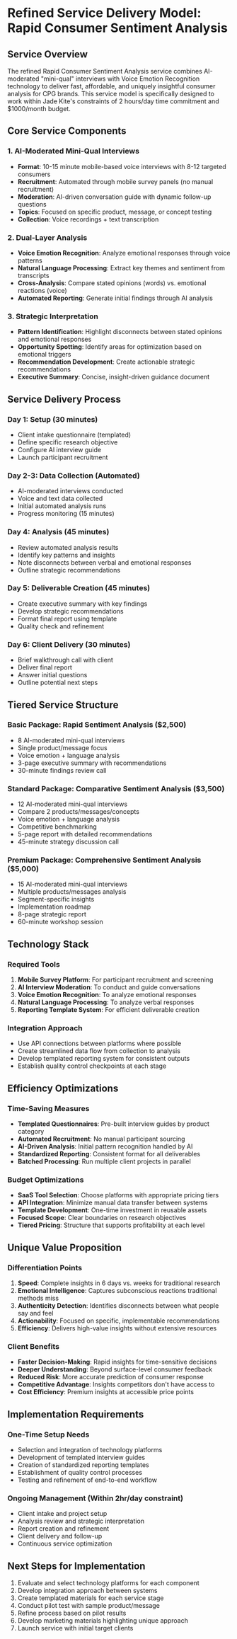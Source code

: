 # Refined Service Delivery Model: Rapid Consumer Sentiment Analysis

## Service Overview
The refined Rapid Consumer Sentiment Analysis service combines AI-moderated "mini-qual" interviews with Voice Emotion Recognition technology to deliver fast, affordable, and uniquely insightful consumer analysis for CPG brands. This service model is specifically designed to work within Jade Kite's constraints of 2 hours/day time commitment and $1000/month budget.

## Core Service Components

### 1. AI-Moderated Mini-Qual Interviews
- **Format**: 10-15 minute mobile-based voice interviews with 8-12 targeted consumers
- **Recruitment**: Automated through mobile survey panels (no manual recruitment)
- **Moderation**: AI-driven conversation guide with dynamic follow-up questions
- **Topics**: Focused on specific product, message, or concept testing
- **Collection**: Voice recordings + text transcription

### 2. Dual-Layer Analysis
- **Voice Emotion Recognition**: Analyze emotional responses through voice patterns
- **Natural Language Processing**: Extract key themes and sentiment from transcripts
- **Cross-Analysis**: Compare stated opinions (words) vs. emotional reactions (voice)
- **Automated Reporting**: Generate initial findings through AI analysis

### 3. Strategic Interpretation
- **Pattern Identification**: Highlight disconnects between stated opinions and emotional responses
- **Opportunity Spotting**: Identify areas for optimization based on emotional triggers
- **Recommendation Development**: Create actionable strategic recommendations
- **Executive Summary**: Concise, insight-driven guidance document

## Service Delivery Process

### Day 1: Setup (30 minutes)
- Client intake questionnaire (templated)
- Define specific research objective
- Configure AI interview guide
- Launch participant recruitment

### Day 2-3: Data Collection (Automated)
- AI-moderated interviews conducted
- Voice and text data collected
- Initial automated analysis runs
- Progress monitoring (15 minutes)

### Day 4: Analysis (45 minutes)
- Review automated analysis results
- Identify key patterns and insights
- Note disconnects between verbal and emotional responses
- Outline strategic recommendations

### Day 5: Deliverable Creation (45 minutes)
- Create executive summary with key findings
- Develop strategic recommendations
- Format final report using template
- Quality check and refinement

### Day 6: Client Delivery (30 minutes)
- Brief walkthrough call with client
- Deliver final report
- Answer initial questions
- Outline potential next steps

## Tiered Service Structure

### Basic Package: Rapid Sentiment Analysis ($2,500)
- 8 AI-moderated mini-qual interviews
- Single product/message focus
- Voice emotion + language analysis
- 3-page executive summary with recommendations
- 30-minute findings review call

### Standard Package: Comparative Sentiment Analysis ($3,500)
- 12 AI-moderated mini-qual interviews
- Compare 2 products/messages/concepts
- Voice emotion + language analysis
- Competitive benchmarking
- 5-page report with detailed recommendations
- 45-minute strategy discussion call

### Premium Package: Comprehensive Sentiment Analysis ($5,000)
- 15 AI-moderated mini-qual interviews
- Multiple products/messages analysis
- Segment-specific insights
- Implementation roadmap
- 8-page strategic report
- 60-minute workshop session

## Technology Stack

### Required Tools
1. **Mobile Survey Platform**: For participant recruitment and screening
2. **AI Interview Moderation**: To conduct and guide conversations
3. **Voice Emotion Recognition**: To analyze emotional responses
4. **Natural Language Processing**: To analyze verbal responses
5. **Reporting Template System**: For efficient deliverable creation

### Integration Approach
- Use API connections between platforms where possible
- Create streamlined data flow from collection to analysis
- Develop templated reporting system for consistent outputs
- Establish quality control checkpoints at each stage

## Efficiency Optimizations

### Time-Saving Measures
- **Templated Questionnaires**: Pre-built interview guides by product category
- **Automated Recruitment**: No manual participant sourcing
- **AI-Driven Analysis**: Initial pattern recognition handled by AI
- **Standardized Reporting**: Consistent format for all deliverables
- **Batched Processing**: Run multiple client projects in parallel

### Budget Optimizations
- **SaaS Tool Selection**: Choose platforms with appropriate pricing tiers
- **API Integration**: Minimize manual data transfer between systems
- **Template Development**: One-time investment in reusable assets
- **Focused Scope**: Clear boundaries on research objectives
- **Tiered Pricing**: Structure that supports profitability at each level

## Unique Value Proposition

### Differentiation Points
1. **Speed**: Complete insights in 6 days vs. weeks for traditional research
2. **Emotional Intelligence**: Captures subconscious reactions traditional methods miss
3. **Authenticity Detection**: Identifies disconnects between what people say and feel
4. **Actionability**: Focused on specific, implementable recommendations
5. **Efficiency**: Delivers high-value insights without extensive resources

### Client Benefits
- **Faster Decision-Making**: Rapid insights for time-sensitive decisions
- **Deeper Understanding**: Beyond surface-level consumer feedback
- **Reduced Risk**: More accurate prediction of consumer response
- **Competitive Advantage**: Insights competitors don't have access to
- **Cost Efficiency**: Premium insights at accessible price points

## Implementation Requirements

### One-Time Setup Needs
- Selection and integration of technology platforms
- Development of templated interview guides
- Creation of standardized reporting templates
- Establishment of quality control processes
- Testing and refinement of end-to-end workflow

### Ongoing Management (Within 2hr/day constraint)
- Client intake and project setup
- Analysis review and strategic interpretation
- Report creation and refinement
- Client delivery and follow-up
- Continuous service optimization

## Next Steps for Implementation
1. Evaluate and select technology platforms for each component
2. Develop integration approach between systems
3. Create templated materials for each service stage
4. Conduct pilot test with sample product/message
5. Refine process based on pilot results
6. Develop marketing materials highlighting unique approach
7. Launch service with initial target clients
